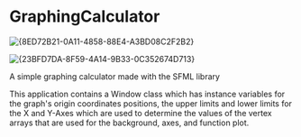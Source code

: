 # GraphingCalculator

![{8ED72B21-0A11-4858-88E4-A3BD08C2F2B2}](https://user-images.githubusercontent.com/56771699/149598506-3005e731-1ba4-4fa0-a2eb-ea1576268e4b.png)

![{23BFD7DA-8F59-4A14-9B33-0C352674D713}](https://user-images.githubusercontent.com/56771699/149598409-5821195b-6cb8-46ad-b430-54d3a79f95e0.png)

A simple graphing calculator made with the SFML library

This application contains a Window class which has instance variables for the graph's origin coordinates positions, the upper limits and lower limits for the X and Y-Axes
which are used to determine the values of the vertex arrays that are used for the background, axes, and function plot.
